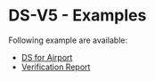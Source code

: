 # DS-V5 - Examples

Following example are available:

* [DS for Airport](https://github.com/semantifyit/ds-specifications/tree/e8b181d53fd50820e71e2b30ade2fa0c20d71b85/DomainSpecifications/DS-V5/Examples/DS-Airport.jsonld)
* [Verification Report](https://github.com/semantifyit/ds-specifications/tree/e8b181d53fd50820e71e2b30ade2fa0c20d71b85/DomainSpecifications/DS-V5/Examples/VerificationReport.json)

